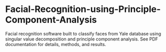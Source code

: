 # Facial-Recognition-using-Principle-Component-Analysis
Facial recognition software built to classify faces from Yale database using singular value decomposition and principle component analysis.
See PDF documentation for details, methods, and results.
